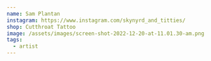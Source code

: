 ```yaml
---
name: Sam Plantan
instagram: https://www.instagram.com/skynyrd_and_titties/
shop: Cutthroat Tattoo
image: /assets/images/screen-shot-2022-12-20-at-11.01.30-am.png
tags:
  - artist
---
```


